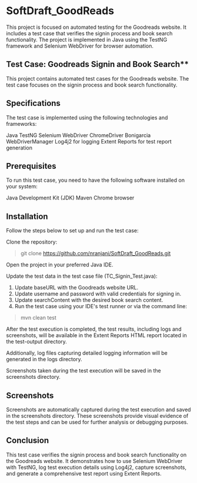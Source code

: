 # SoftDraft_GoodReads
This project is focused on automated testing for the Goodreads website. It includes a test case that verifies the signin process and book search functionality. The project is implemented in Java using the TestNG framework and Selenium WebDriver for browser automation.

## Test Case: Goodreads Signin and Book Search**
This project contains automated test cases for the Goodreads website. The test case focuses on the signin process and book search functionality.

## Specifications
The test case is implemented using the following technologies and frameworks:

Java
TestNG
Selenium WebDriver
ChromeDriver
Bonigarcia WebDriverManager
Log4j2 for logging
Extent Reports for test report generation

## Prerequisites
To run this test case, you need to have the following software installed on your system:

Java Development Kit (JDK)
Maven
Chrome browser

## Installation
Follow the steps below to set up and run the test case:

Clone the repository: 

> git clone https://github.com/nranjani/SoftDraft_GoodReads.git

Open the project in your preferred Java IDE.

 Update the test data in the test case file (TC_Signin_Test.java):

1. Update baseURL with the Goodreads website URL.
2. Update username and password with valid credentials for signing in.
3. Update searchContent with the desired book search content.
4. Run the test case using your IDE's test runner or via the command line:

> mvn clean test

After the test execution is completed, the test results, including logs and screenshots, will be available in the Extent Reports HTML report located in the test-output directory.

Additionally, log files capturing detailed logging information will be generated in the logs directory.

Screenshots taken during the test execution will be saved in the screenshots directory.

## Screenshots
Screenshots are automatically captured during the test execution and saved in the screenshots directory. These screenshots provide visual evidence of the test steps and can be used for further analysis or debugging purposes.

## Conclusion
This test case verifies the signin process and book search functionality on the Goodreads website. It demonstrates how to use Selenium WebDriver with TestNG, log test execution details using Log4j2, capture screenshots, and generate a comprehensive test report using Extent Reports.

